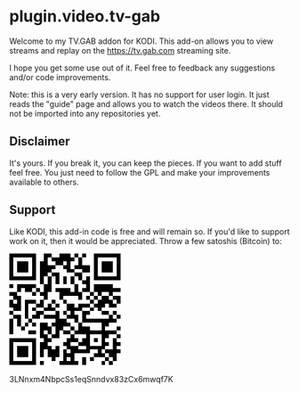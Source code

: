 # plugin.video.tv-gab

Welcome to my TV.GAB addon for KODI. This add-on allows you to view streams and replay on the https://tv.gab.com streaming site.

I hope you get some use out of it. Feel free to feedback any suggestions and/or code improvements.

Note: this is a very early version. It has no support for user login. It just reads the "guide" page and allows you to watch the videos there. It should not be imported into any repositories yet.

## Disclaimer

It's yours. If you break it, you can keep the pieces. If you want to add stuff feel free. You just need to follow the GPL and make your improvements available to others.

## Support
Like KODI, this add-in code is free and will remain so. If you'd like to support work on it, then it would be appreciated. Throw a few satoshis (Bitcoin) to:

![BC](assets/bcaddress.png)

3LNnxm4NbpcSs1eqSnndvx83zCx6mwqf7K
